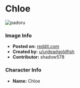 # Chloe

![padoru](https://raw.githubusercontent.com/shadow578/Padoru-Padoru/master/Padoru/reddit-chloe.png "Chloe")

### Image Info
* **Posted on:**     [reddit.com](https://www.reddit.com/r/Animemes/comments/cy8bay/mascots_padoru_early_december/)
* **Created by:**    [u/urdeadgoldfish](https://github.com/shadow578/Padoru-Padoru/blob/master/table-of-contents/creators/uurdeadgoldfish.md)
* **Contributor:**   shadow578

### Character Info
* **Name:**   Chloe


